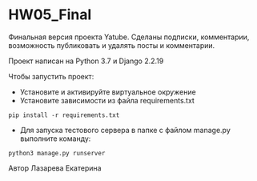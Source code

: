 #  HW05_Final

Финальная версия проекта Yatube. Сделаны подписки, комментарии, возможность публиковать и удалять посты и комментарии. 

Проект написан на Python 3.7 и Django 2.2.19

Чтобы запустить проект: 

- Установите и активируйте виртуальное окружение
- Установите зависимости из файла requirements.txt
```
pip install -r requirements.txt
``` 
- Для запуска тестового сервера в папке с файлом manage.py выполните команду:
```
python3 manage.py runserver
``` 

Автор Лазарева Екатерина
